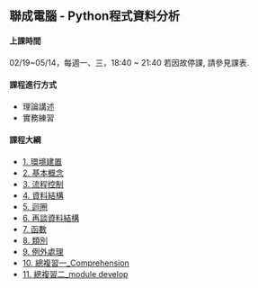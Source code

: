 ## 聯成電腦 - Python程式資料分析

#### 上課時間

02/19~05/14，每週一、三，18:40 ~ 21:40
若因故停課, 請參見課表.

#### 課程進行方式

- 理論講述
- 實務練習

#### 課程大綱
- [1. 環境建置](http://mirdex.github.io/Python_20250219/1.%20environment.slides.html)
- [2. 基本概念](http://mirdex.github.io/Python_20250219/2.%20basic%20concept.slides.html)
- [3. 流程控制](http://mirdex.github.io/Python_20250219/3.%20流程控制(Q).slides.html)
- [4. 資料結構](http://mirdex.github.io/Python_20250219/4.%20資料結構_Q.slides.html)
- [5. 迴圈](http://mirdex.github.io/Python_20250219/5.%20迴圈_Q.slides.html)
- [6. 再談資料結構](http://mirdex.github.io/Python_20250219/6.%20再談資料結構_Q.slides.html)
- [7. 函數](http://mirdex.github.io/Python_20250219/7.%20函數_Q.slides.html)
- [8. 類別](http://mirdex.github.io/Python_20250219/8.%20類別_Q.slides.html)
- [9. 例外處理](http://mirdex.github.io/Python_20250219/9.%20例外處理.slides.html)
- [10. 總複習一_Comprehension](http://mirdex.github.io/Python_20250219/10.%20總複習一_Comprehension_Q.slides.html)
- [11. 總複習二_module develop](http://mirdex.github.io/Python_20250219/11.%20總複習二_模組開發_Q.slides.html)
